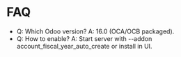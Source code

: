 # FAQ

- Q: Which Odoo version? A: 16.0 (OCA/OCB packaged).
- Q: How to enable? A: Start server with --addon account_fiscal_year_auto_create or install in UI.
